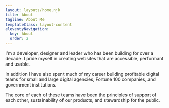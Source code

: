 ```yaml
---
layout: layouts/home.njk
title: About
tagline: About Me
templateClass: layout-content
eleventyNavigation:
  key: About
  order: 2
---
```


<p class="intro-text">I'm a developer, designer and leader who has been building for over a decade. I pride myself in creating websites that are accessible, performant and usable.</p>
<p class="intro-text"> In addition I have also spent much of my career building profitable digital teams for small and large digital agencies, Fortune 100 companies, and government institutions.</p> 
<p class="intro-text"> The core of each of these teams have been the principles of support of each other, sustainability of our products, and stewardship for the public.</p>

